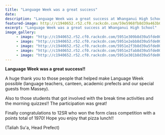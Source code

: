 ```yaml
---
title: "Language Week was a great success"
date: 
description: "Language Week was a great success at Whanganui High School..."
featured-image: http://c1940652.r52.cf0.rackcdn.com/59e5968fb8d39a463b0003ba/Pizza-winners.jpg
excerpt: "Language Week was a great success at Whanganui High School"
image_gallery:
     - image: "http://c1940652.r52.cf0.rackcdn.com/5951e309b8d39a5fde000737/LW-Monday-(37)(1).jpg-1st-photo-on-monday.jpg"
     - image: "http://c1940652.r52.cf0.rackcdn.com/5951e2ebb8d39a5fde00072f/LW-Monday-(8)(1).jpg"
     - image: "http://c1940652.r52.cf0.rackcdn.com/5951e2f3b8d39a5fde000731/LW-Monday-(10)(1).jpg"
     - image: "http://c1940652.r52.cf0.rackcdn.com/5951e2fab8d39a5fde000733/LW-Monday-(22)(1).jpg"
     - image: "http://c1940652.r52.cf0.rackcdn.com/5951e301b8d39a5fde000735/LW-Monday-(29)(1).jpg"
---
```


<p><strong>Language Week was a great success!! </strong></p>
<p><span>A huge thank you to those people that helped make Language Week possible (language teachers, canteen, academic prefects and our special guests from Massey).</span>&nbsp;</p>
<p><span><span>Also to those students that got involved with the break time activities and the morning quizzes!! The participation was great!</span></span>&nbsp;</p>
<p><span><span>Finally congratulations to 12SR who won the form class competition with a points total of 1970! Hope you enjoy that pizza lunch!!</span></span></p>
<p>(Taliah Su'a, Head Prefect)</p>

